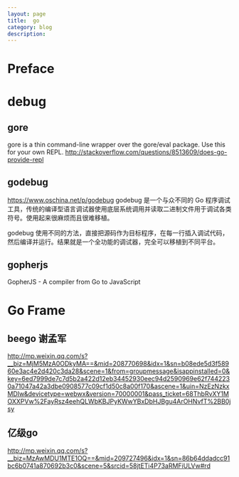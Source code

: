 ```yaml
---
layout: page
title:	go
category: blog
description: 
---
```

# Preface

# debug

## gore
gore is a thin command-line wrapper over the gore/eval package. Use this for your own REPL.
http://stackoverflow.com/questions/8513609/does-go-provide-repl

## godebug 
https://www.oschina.net/p/godebug
godebug 是一个与众不同的 Go 程序调试工具，传统的编译型语言调试器使用底层系统调用并读取二进制文件用于调试各类符号。使用起来很麻烦而且很难移植。

godebug 使用不同的方法，直接把源码作为目标程序，在每一行插入调试代码，然后编译并运行。结果就是一个全功能的调试器，完全可以移植到不同平台。

## gopherjs
GopherJS - A compiler from Go to JavaScript

# Go Frame

## beego 谢孟军
http://mp.weixin.qq.com/s?__biz=MjM5MzA0ODkyMA==&mid=208770698&idx=1&sn=b08ede5d3f58960e3ac4e2d420c3da28&scene=1&from=groupmessage&isappinstalled=0&key=6ed7999de7c7d5b2a422d12eb34452930eec94d2590969e62f7442230a71047a42a3dbe0908577c09cf1d50c8a00f170&ascene=1&uin=NzEzNzkxMDIw&devicetype=webwx&version=70000001&pass_ticket=68ThbRvXY1MOXXPVw%2FayRsz4eehQLWbKBJPyKWwYBxDbHJBgu4ArOHNvfT%2BB0jsy

## 亿级go
http://mp.weixin.qq.com/s?__biz=MzAwMDU1MTE1OQ==&mid=209727496&idx=1&sn=86b64ddadcc91bc6b0741a870692b3c0&scene=5&srcid=58jtETi4P73aRMFiULVw#rd
